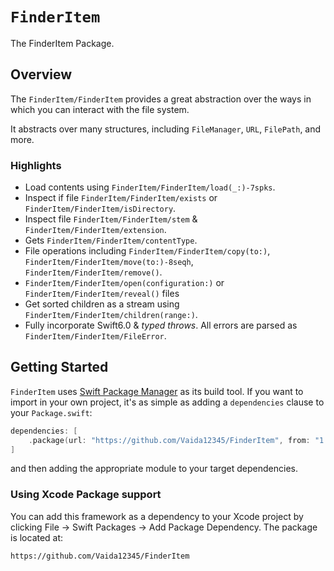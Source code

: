 # ``FinderItem``

The FinderItem Package.

## Overview

The ``FinderItem/FinderItem`` provides a great abstraction over the ways in which you can interact with the file system.

It abstracts over many structures, including `FileManager`, `URL`, `FilePath`, and more.

### Highlights
- Load contents using ``FinderItem/FinderItem/load(_:)-7spks``.
- Inspect if file ``FinderItem/FinderItem/exists`` or ``FinderItem/FinderItem/isDirectory``.
- Inspect file ``FinderItem/FinderItem/stem`` & ``FinderItem/FinderItem/extension``.
- Gets ``FinderItem/FinderItem/contentType``.
- File operations including ``FinderItem/FinderItem/copy(to:)``,  ``FinderItem/FinderItem/move(to:)-8seqh``, ``FinderItem/FinderItem/remove()``.
- ``FinderItem/FinderItem/open(configuration:)`` or ``FinderItem/FinderItem/reveal()`` files
- Get sorted children as a stream using ``FinderItem/FinderItem/children(range:)``.
- Fully incorporate Swift6.0 & *typed throws*. All errors are parsed as ``FinderItem/FinderItem/FileError``.


## Getting Started

`FinderItem` uses [Swift Package Manager](https://www.swift.org/documentation/package-manager/) as its build tool. If you want to import in your own project, it's as simple as adding a `dependencies` clause to your `Package.swift`:
```swift
dependencies: [
    .package(url: "https://github.com/Vaida12345/FinderItem", from: "1.0.0")
]
```
and then adding the appropriate module to your target dependencies.

### Using Xcode Package support

You can add this framework as a dependency to your Xcode project by clicking File -> Swift Packages -> Add Package Dependency. The package is located at:
```
https://github.com/Vaida12345/FinderItem
```
